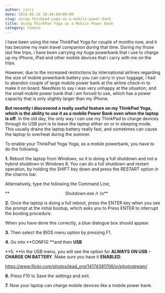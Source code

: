 ```yaml
---
author: jinli
date: 2014-05-16 16:44:03+00:00
slug: using-thinkpad-yoga-as-a-mobile-power-bank
title: Using ThinkPad Yoga as a Mobile Power Bank
category: lenovo
---
```

I have been using the new ThinkPad Yoga for couple of months now, and it has become my main travel companion during that time. During my those last few trips, i have been carrying my huge powerbank that i use to charge up my iPhone, iPad and other mobile devices that i carry with me on the trips.

However, due to the increased restrictions by international airlines regarding the size of mobile powerbank battery you can carry in your luggage, i had to abandon couple of large mobile power bank at the airline check-in to make it on board. Needless to say i was very unhappy at the situation, and the small mobile power bank that i am forced to use, which has a power capacity that is only slightly larger than my iPhone.

**But recently i discovered a really useful feature on my ThinkPad Yoga, which is the ability to use it as a mobile Power Bank even when the laptop is off**. In the old day, the only way i can use my ThinkPad to charge devices through its USB port is to leave the laptop either on or in sleeping mode. This usually drains the laptop battery really fast, and sometimes can cause the laptop to overheat during the summer.

To enable your ThinkPad Yoga Yoga, as a mobile powerbank, you have to do the following.

**1.** Reboot the laptop from Windows, so it is doing a full shutdown and not a hybrid shutdown in Windows 8. You can do a full shutdown and restart operation, by holding the SHIFT key down and press the RESTART option in the charms bar.

Alternatively, type the following the Command Line;

**                                              Shutdown.exe /r /o**

**2.** Once the laptop is doing a full reboot, press the ENTER key when you see the prompt at the initial bootup, which asks you to Press ENTER to interrupt the booting procedure.

When you have done this correctly, a blue dialogue box should appear.

**3.** Then select the BIOS menu option by pressing F1.

**4.** Go into **CONFIG **and then **USB**

**5. **In the USB menu, you will see the option for **ALWAYS ON USB - CHARGE ON BATTERY**. Make sure you have it **ENABLED**.

https://www.flickr.com/photos/lead_org/14174391706/in/photostream/

**6.** Press F10 to Save the settings and exit.

**7.** Now your laptop can charge mobile devices like a mobile power bank.
